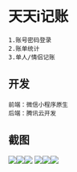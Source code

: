 # 天天i记账

    1.账号密码登录
    2.账单统计
    3.单人/情侣记账

## 开发

    前端：微信小程序原生
    后端：腾讯云开发


## 截图

![](screenshorts/2.jpg)![](screenshorts/4.jpg)![](screenshorts/3.jpg)
![](screenshorts/7.jpg)![](screenshorts/5.jpg)![](screenshorts/6.jpg)



